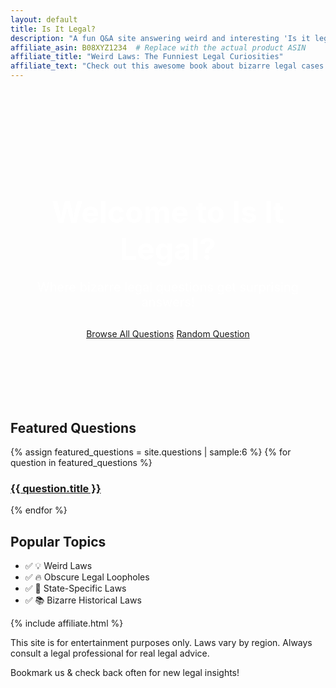 ```yaml
---
layout: default
title: Is It Legal?
description: "A fun Q&A site answering weird and interesting 'Is it legal...?' questions."
affiliate_asin: B08XYZ1234  # Replace with the actual product ASIN
affiliate_title: "Weird Laws: The Funniest Legal Curiosities"
affiliate_text: "Check out this awesome book about bizarre legal cases:"
---
```


<!-- Hero Banner Section -->
<div class="hero-banner" style="background-image: url('/assets/images/hero-bg.webp'); background-size: cover; background-position: center; padding: 100px 0; text-align: center; color: #fff;">
  <h1 style="font-size: 48px; margin-bottom: 20px;">Welcome to Is It Legal?</h1>
  <p style="font-size: 20px; margin-bottom: 30px;">Where bizarre legal questions get surprising answers!</p>
  <div class="hero-buttons">
    <a href="/questions/" class="btn hero-btn">Browse All Questions</a>
    <a href="javascript:void(0);" onclick="location.href=getRandomQuestion();" class="btn hero-btn">Random Question</a>
  </div>
</div>

<!-- Main Content -->
<section class="content-section">
  <h2>Featured Questions</h2>
  <div class="featured-grid">
    {% assign featured_questions = site.questions | sample:6 %}
    {% for question in featured_questions %}
      <div class="featured-item">
        <a href="{{ question.url }}">
          <div class="featured-item-inner">
            <h3>{{ question.title }}</h3>
          </div>
        </a>
      </div>
    {% endfor %}
  </div>
</section>

<!-- Popular Topics -->
<section class="topics-section">
  <h2>Popular Topics</h2>
  <ul class="topics-list">
    <li>✅ <span class="topic-icon">&#128161;</span> Weird Laws</li>
    <li>✅ <span class="topic-icon">&#128293;</span> Obscure Legal Loopholes</li>
    <li>✅ <span class="topic-icon">&#127979;</span> State-Specific Laws</li>
    <li>✅ <span class="topic-icon">&#128218;</span> Bizarre Historical Laws</li>
  </ul>
</section>

<!-- Amazon Affiliate Section -->
<section class="affiliate-section">
  {% include affiliate.html %}
</section>

<!-- Disclaimer & Call-to-Action -->
<section class="disclaimer-section">
  <p class="disclaimer">This site is for entertainment purposes only. Laws vary by region. Always consult a legal professional for real legal advice.</p>
  <p class="call-to-action">Bookmark us & check back often for new legal insights!</p>
</section>

<script>
  // Collect all question URLs from the site into an array
  function getRandomQuestion() {
    var questions = [
      {% for question in site.questions %}
        "{{ question.url }}",
      {% endfor %}
    ];
    return questions[Math.floor(Math.random() * questions.length)];
  }
</script>
